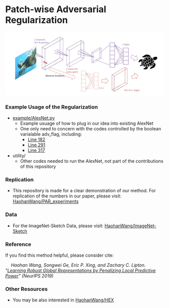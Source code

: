 # Patch-wise Adversarial Regularization

![PAR](PAR.jpg "PAR")

### Example Usage of the Regularization

- [example/AlexNet.py](https://github.com/HaohanWang/PAR/blob/master/example/alexNet.py)
    - Example usuage of how to plug in our idea into existing AlexNet
    - One only need to concern with the codes controlled by the boolean varialable adv_flag, including:
        -  [Line 182](https://github.com/HaohanWang/PAR/blob/master/example/alexNet.py#L182)
        -  [Line 291](https://github.com/HaohanWang/PAR/blob/master/example/alexNet.py#L291)
        -  [Line 317](https://github.com/HaohanWang/PAR/blob/master/example/alexNet.py#L317)
- utility/ 
    - Other codes needed to run the AlexNet, not part of the contributions of this repository
    
### Replication

- This repository is made for a clear demonstration of our method. For replication of the numbers in our paper, please visit: [HaohanWang/PAR_experiments](https://github.com/HaohanWang/PAR_experiments)
    
### Data

- For the ImageNet-Sketch Data, please visit: [HaohanWang/ImageNet-Sketch](https://github.com/HaohanWang/ImageNet-Sketch)
    
### Reference

If you find this method helpful, please consider cite: 
    
&emsp; _Haohan Wang, Songwei Ge, Eric P. Xing, and Zachary C. Lipton. "[Learning Robust Global Representations by Penalizing Local Predictive Power](https://arxiv.org/abs/1905.13549)" (NeurIPS 2019)_

### Other Resources

- You may be also interested in [HaohanWang/HEX](https://github.com/HaohanWang/HEX)

